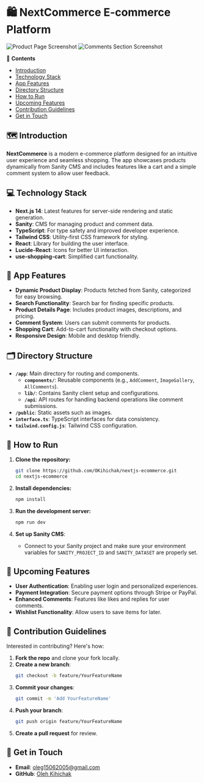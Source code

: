 # 🛍️ NextCommerce E-commerce Platform
![Product Page Screenshot](https://github.com/user-attachments/assets/example-product-page.png)
![Comments Section Screenshot](https://github.com/user-attachments/assets/example-comments-section.png)

📝 **Contents**
- [Introduction](#-introduction)
- [Technology Stack](#-technology-stack)
- [App Features](#-app-features)
- [Directory Structure](#-directory-structure)
- [How to Run](#-how-to-run)
- [Upcoming Features](#-upcoming-features)
- [Contribution Guidelines](#-contribution-guidelines)
- [Get in Touch](#-get-in-touch)

## 🗺️ Introduction
**NextCommerce** is a modern e-commerce platform designed for an intuitive user experience and seamless shopping. The app showcases products dynamically from Sanity CMS and includes features like a cart and a simple comment system to allow user feedback.

## 💻 Technology Stack
- **Next.js 14**: Latest features for server-side rendering and static generation.
- **Sanity**: CMS for managing product and comment data.
- **TypeScript**: For type safety and improved developer experience.
- **Tailwind CSS**: Utility-first CSS framework for styling.
- **React**: Library for building the user interface.
- **Lucide-React**: Icons for better UI interaction.
- **use-shopping-cart**: Simplified cart functionality.

## 👀 App Features
- **Dynamic Product Display**: Products fetched from Sanity, categorized for easy browsing.
- **Search Functionality**: Search bar for finding specific products.
- **Product Details Page**: Includes product images, descriptions, and pricing.
- **Comment System**: Users can submit comments for products.
- **Shopping Cart**: Add-to-cart functionality with checkout options.
- **Responsive Design**: Mobile and desktop friendly.

## 🗂️ Directory Structure
- **`/app`**: Main directory for routing and components.
  - **`components/`**: Reusable components (e.g., `AddComment`, `ImageGallery`, `AllComments`).
  - **`lib/`**: Contains Sanity client setup and configurations.
  - **`/api`**: API routes for handling backend operations like comment submissions.
- **`/public`**: Static assets such as images.
- **`interface.ts`**: TypeScript interfaces for data consistency.
- **`tailwind.config.js`**: Tailwind CSS configuration.

## 🚀 How to Run
1. **Clone the repository:**
    ```bash
    git clone https://github.com/OKihichak/nextjs-ecommerce.git
    cd nextjs-ecommerce
    ```

2. **Install dependencies:**
    ```bash
    npm install
    ```

3. **Run the development server:**
    ```bash
    npm run dev
    ```

4. **Set up Sanity CMS**:
   - Connect to your Sanity project and make sure your environment variables for `SANITY_PROJECT_ID` and `SANITY_DATASET` are properly set.

## 🚀 Upcoming Features
- **User Authentication**: Enabling user login and personalized experiences.
- **Payment Integration**: Secure payment options through Stripe or PayPal.
- **Enhanced Comments**: Features like likes and replies for user comments.
- **Wishlist Functionality**: Allow users to save items for later.

## 🤝 Contribution Guidelines
Interested in contributing? Here's how:

1. **Fork the repo** and clone your fork locally.
2. **Create a new branch**:
    ```bash
    git checkout -b feature/YourFeatureName
    ```
3. **Commit your changes**:
    ```bash
    git commit -m 'Add YourFeatureName'
    ```
4. **Push your branch**:
    ```bash
    git push origin feature/YourFeatureName
    ```
5. **Create a pull request** for review.

## 📧 Get in Touch
- **Email**: oleg15062005@gmail.com
- **GitHub**: [Oleh Kihichak](https://github.com/OKihichak)
